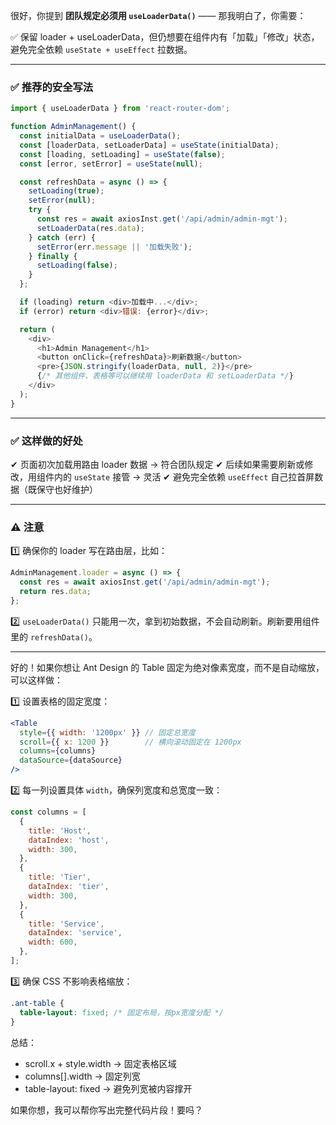 很好，你提到 **团队规定必须用 `useLoaderData()`** —— 那我明白了，你需要：

✅ 保留 loader + useLoaderData，但仍想要在组件内有「加载」「修改」状态，避免完全依赖 `useState + useEffect` 拉数据。

------

### ✅ 推荐的安全写法

```js
import { useLoaderData } from 'react-router-dom';

function AdminManagement() {
  const initialData = useLoaderData();
  const [loaderData, setLoaderData] = useState(initialData);
  const [loading, setLoading] = useState(false);
  const [error, setError] = useState(null);

  const refreshData = async () => {
    setLoading(true);
    setError(null);
    try {
      const res = await axiosInst.get('/api/admin/admin-mgt');
      setLoaderData(res.data);
    } catch (err) {
      setError(err.message || '加载失败');
    } finally {
      setLoading(false);
    }
  };

  if (loading) return <div>加载中...</div>;
  if (error) return <div>错误: {error}</div>;

  return (
    <div>
      <h1>Admin Management</h1>
      <button onClick={refreshData}>刷新数据</button>
      <pre>{JSON.stringify(loaderData, null, 2)}</pre>
      {/* 其他组件、表格等可以继续用 loaderData 和 setLoaderData */}
    </div>
  );
}
```

------

### ✅ 这样做的好处

✔ 页面初次加载用路由 loader 数据 → 符合团队规定
 ✔ 后续如果需要刷新或修改，用组件内的 `useState` 接管 → 灵活
 ✔ 避免完全依赖 `useEffect` 自己拉首屏数据（既保守也好维护）

------

### ⚠ 注意

1️⃣ 确保你的 loader 写在路由层，比如：

```js
AdminManagement.loader = async () => {
  const res = await axiosInst.get('/api/admin/admin-mgt');
  return res.data;
};
```

2️⃣ `useLoaderData()` 只能用一次，拿到初始数据，不会自动刷新。刷新要用组件里的 `refreshData()`。

------

好的！如果你想让 Ant Design 的 Table 固定为绝对像素宽度，而不是自动缩放，可以这样做：

1️⃣ 设置表格的固定宽度：

```jsx
<Table
  style={{ width: '1200px' }} // 固定总宽度
  scroll={{ x: 1200 }}        // 横向滚动固定在 1200px
  columns={columns}
  dataSource={dataSource}
/>
```

2️⃣ 每一列设置具体 `width`，确保列宽度和总宽度一致：

```js
const columns = [
  {
    title: 'Host',
    dataIndex: 'host',
    width: 300,
  },
  {
    title: 'Tier',
    dataIndex: 'tier',
    width: 300,
  },
  {
    title: 'Service',
    dataIndex: 'service',
    width: 600,
  },
];
```

3️⃣ 确保 CSS 不影响表格缩放：

```css
.ant-table {
  table-layout: fixed; /* 固定布局，按px宽度分配 */
}
```

总结：

- scroll.x + style.width → 固定表格区域
- columns[].width → 固定列宽
- table-layout: fixed → 避免列宽被内容撑开

如果你想，我可以帮你写出完整代码片段！要吗？